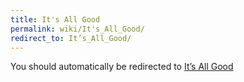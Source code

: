 ```yaml
---
title: It's All Good
permalink: wiki/It's_All_Good/
redirect_to: It’s_All_Good/
---
```


You should automatically be redirected to [It’s All Good](It’s_All_Good/)
